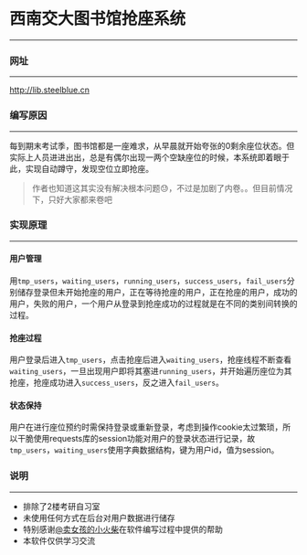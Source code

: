# 西南交大图书馆抢座系统

---
### 网址
---
http://lib.steelblue.cn

### 编写原因
---
每到期末考试季，图书馆都是一座难求，从早晨就开始夸张的0剩余座位状态。但实际上人员进进出出，总是有偶尔出现一两个空缺座位的时候，本系统即着眼于此，实现自动蹲守，发现空位立即抢座。
> 作者也知道这其实没有解决根本问题😓，不过是加剧了内卷。。但目前情况下，只好大家都来卷吧

### 实现原理
---
#### 用户管理
用`tmp_users`，`waiting_users`，`running_users`，`success_users`，`fail_users`分别储存登录但未开始抢座的用户，正在等待抢座的用户，正在抢座的用户，成功的用户，失败的用户，一个用户从登录到抢座成功的过程就是在不同的类别间转换的过程。
#### 抢座过程
用户登录后进入`tmp_users`，点击抢座后进入`waiting_users`，抢座线程不断查看`waiting_users`，一旦出现用户即将其塞进`running_users`，并开始遍历座位为其抢座，抢座成功进入`success_users`，反之进入`fail_users`。
#### 状态保持
用户在进行座位预约时需保持登录或重新登录，考虑到操作cookie太过繁琐，所以干脆使用requests库的session功能对用户的登录状态进行记录，故`tmp_users`，`waiting_users`使用字典数据结构，键为用户id，值为session。

### 说明
---
- 排除了2楼考研自习室
- 未使用任何方式在后台对用户数据进行储存
- 特别感谢[@卖女孩的小火柴](https://www.shinenet.cn)在软件编写过程中提供的帮助
- 本软件仅供学习交流